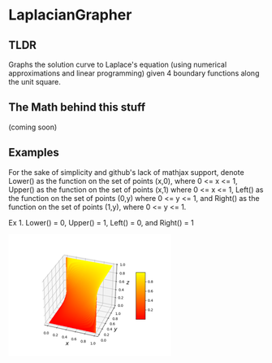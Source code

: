 # LaplacianGrapher

## TLDR
Graphs the solution curve to Laplace's equation (using numerical approximations and linear programming) given 4 boundary functions along the unit square. 

## The Math behind this stuff
(coming soon)

## Examples
For the sake of simplicity and github's lack of mathjax support, denote Lower() as the function on the set of points (x,0), where 0 <= x <= 1, Upper() as the function on the set of points (x,1) where 0 <= x <= 1, Left() as the function on the set of points (0,y) where 0 <= y <= 1, and Right() as the function on the set of points (1,y), where 0 <= y <= 1.

Ex 1.  Lower() = 0, Upper() = 1, Left() = 0, and Right() = 1

![](images/Figure_3.png)

